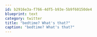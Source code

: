 ```yaml
---
id: b2916e3a-f766-4df5-b93e-5b9f60150de4
blueprint: text
category: twitter
title: "bedtime? What's that?"
caption: "bedtime? What's that?"
---
```

